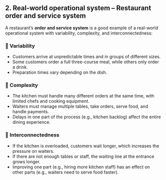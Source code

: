
## **2. Real-world operational system – Restaurant order and service system**

A restaurant’s **order and service system** is a good example of a real-world operational system with variability, complexity, and interconnectedness:

### 🔹 Variability
- Customers arrive at unpredictable times and in groups of different sizes.
- Some customers order a full three-course meal, while others only order a drink.
- Preparation times vary depending on the dish.

### 🔹 Complexity
- The kitchen must handle many different orders at the same time, with limited chefs and cooking equipment.
- Waiters must manage multiple tables, take orders, serve food, and handle payments.
- Delays in one part of the process (e.g., kitchen backlog) affect the entire dining experience.

### 🔹 Interconnectedness
- If the kitchen is overloaded, customers wait longer, which increases the pressure on waiters.
- If there are not enough tables or staff, the waiting line at the entrance grows longer.
- Improving one part (e.g., hiring more kitchen staff) has an effect on other parts (e.g., waiters need to serve food faster).  
